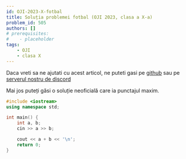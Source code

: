 ```yaml
---
id: OJI-2023-X-fotbal
title: Soluția problemei fotbal (OJI 2023, clasa a X-a)
problem_id: 505
authors: []
# prerequisites:
#    - placeholder
tags:
    - OJI
    - clasa X
---
```


Daca vreti sa ne ajutati cu acest articol, ne puteti gasi pe [github](https://github.com/roalgo-discord/arhiva-educationala) sau pe [serverul nostru de discord](https://discord.gg/vdDRSmg3fC)

Mai jos puteți găsi o soluție neoficială care ia punctajul maxim.

```cpp
#include <iostream>
using namespace std;

int main() {
    int a, b;
    cin >> a >> b;

    cout << a + b << '\n';
    return 0;
}
```
